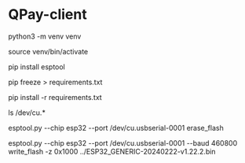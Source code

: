# QPay-client


python3 -m venv venv

source venv/bin/activate   


pip install esptool

pip freeze > requirements.txt

pip install -r requirements.txt



ls /dev/cu.*



esptool.py --chip esp32 --port /dev/cu.usbserial-0001 erase_flash


esptool.py --chip esp32 --port /dev/cu.usbserial-0001 --baud 460800 write_flash -z 0x1000 ../ESP32_GENERIC-20240222-v1.22.2.bin